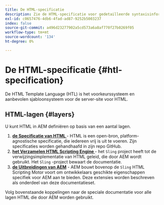 ```yaml
---
title: De HTML-specificatie
description: Zie de HTML-specificatie voor gedetailleerde syntaxisinformatie.
exl-id: c0657476-4db6-4fad-ad87-9252b5003237
index: false
source-git-commit: a496d23277902a5cd573a6a8af770f27b0269f05
workflow-type: tm+mt
source-wordcount: '134'
ht-degree: 0%

---
```



# De HTML-specificatie {#htl-specification}

De HTML Template Language (HTL) is het voorkeurssysteem en aanbevolen sjabloonsysteem voor de server-site voor HTML.

## HTML-lagen {#layers}

U kunt HTML in AEM definiëren op basis van een aantal lagen.

1. **[de Specificatie van HTML ](https://github.com/adobe/htl-spec)** - HTML is een open-bron, platform-agnostische specificatie, die iedereen vrij is uit te voeren. Zijn specificaties worden gehandhaafd in zijn repo GitHub.
1. **[het Verzamelen HTML Scripting Engine ](https://sling.apache.org/documentation/bundles/scripting/scripting-htl.html)** - het `Sling` project heeft tot de verwijzingsimplementatie van HTML geleid, die door AEM wordt gebruikt. Het `Sling` -project bewaart de documentatie.
1. **[de Uitbreidingen van AEM](aem-extensions.md)** - AEM bouwt bovenop de `Sling` HTML Scripting Motor voort om ontwikkelaars geschikte eigenschappen specifiek voor AEM aan te bieden. Deze extensies worden beschreven als onderdeel van deze documentatieset.

Volg bovenstaande koppelingen naar de speciale documentatie voor alle lagen HTML die door AEM worden gebruikt.
